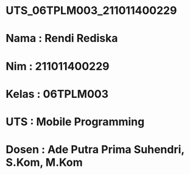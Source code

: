 # UTS_06TPLM003_211011400229

# Nama   : Rendi Rediska
# Nim    : 211011400229
# Kelas  : 06TPLM003
# UTS    : Mobile Programming
# Dosen  : Ade Putra Prima Suhendri, S.Kom, M.Kom
